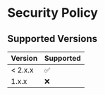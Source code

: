 # Security Policy

## Supported Versions

| Version | Supported          |
| ------- | ------------------ |
| < 2.x.x | :white_check_mark: |
|   1.x.x | :x:                |
